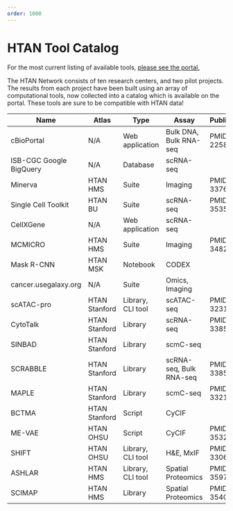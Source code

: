 ```yaml
---
order: 1000
---
```


# HTAN Tool Catalog

For the most current listing of available tools, [please see the portal.](https://humantumoratlas.org/tools)

The HTAN Network consists of ten research centers, and two pilot projects. The results from each project have been built using an array of computational tools, now collected into a catalog which is available on the portal. These tools are sure to be compatible with HTAN data!


| Name                     |  Atlas          |  Type              |  Assay                   |  Publication      |  Homepage                                                 |
|--------------------------|-----------------|--------------------|--------------------------|-------------------|-----------------------------------------------------------|
| cBioPortal               |  N/A            |  Web application   |  Bulk DNA, Bulk RNA-seq  |  PMID: 22588877   |  https://cbioportal.org                                   |
| ISB-CGC Google BigQuery  |  N/A            |  Database          |  scRNA-seq               |                   |  https://isb-cgc.appspot.com/                             |
| Minerva                  |  HTAN HMS       |  Suite             |  Imaging                 |  PMID: 33768192   |  https://www.cycif.org/software/minerva                   |
| Single Cell Toolkit      |  HTAN BU        |  Suite             |  scRNA-seq               |  PMID: 35354805   |  http://camplab.net/sctk                                  |
| CellXGene                |  N/A            |  Web application   |  scRNA-seq               |                   |  https://cellxgene.cziscience.com/                        |
| MCMICRO                  |  HTAN HMS       |  Suite             |  Imaging                 |  PMID: 34824477   |  https://mcmicro.org/                                     |
| Mask R-CNN               |  HTAN MSK       |  Notebook          |  CODEX                   |                   |  https://github.com/dpeerlab/MaskRCNN_cell                |
| cancer.usegalaxy.org     |  N/A            |  Suite             |  Omics, Imaging          |                   |  https://cancer.usegalaxy.org/                            |
| scATAC-pro               |  HTAN Stanford  |  Library, CLI tool |  scATAC-seq              |  PMID: 32312293   |  https://github.com/tanlabcode/scATAC-pro                 |
| CytoTalk                 |  HTAN Stanford  |  Library           |  scRNA-seq               |  PMID: 33853780   |  https://github.com/tanlabcode/CytoTalk                   |
| SINBAD                   |  HTAN Stanford  |  Library           |  scmC-seq                |                   |  https://github.com/tanlabcode/SINBAD.0.1                 |
| SCRABBLE                 |  HTAN Stanford  |  Library           |  scRNA-seq, Bulk RNA-seq |  PMID: 33853780   |  https://github.com/tanlabcode/SCRABBLE                   |
| MAPLE                    |  HTAN Stanford  |  Library           |  scmC-seq                |  PMID: 33219054   |  https://github.com/tanlabcode/MAPLE.1.0                  |
| BCTMA                    |  HTAN Stanford  |  Script            |  CyCIF                   |                   |  https://gitlab.com/eburling/BCTMA                        |
| ME-VAE                   |  HTAN OHSU      |  Script            |  CyCIF                   |  PMID: 35322205   |  https://github.com/GelatinFrogs/ME-VAE_Architecture      |
| SHIFT                    |  HTAN OHSU      |  Library, CLI tool |  H&E, MxIF               |  PMID: 33060677   |  https://gitlab.com/eburling/SHIFT                        |
| ASHLAR                   |  HTAN HMS       |  Library, CLI tool |  Spatial Proteomics      |  PMID: 35972352   |  https://labsyspharm.github.io/ashlar/                    |
| SCIMAP                   |  HTAN HMS       |  Library           |  Spatial Proteomics      |  PMID: 35404441   |  https://scimap.xyz/                                      |
